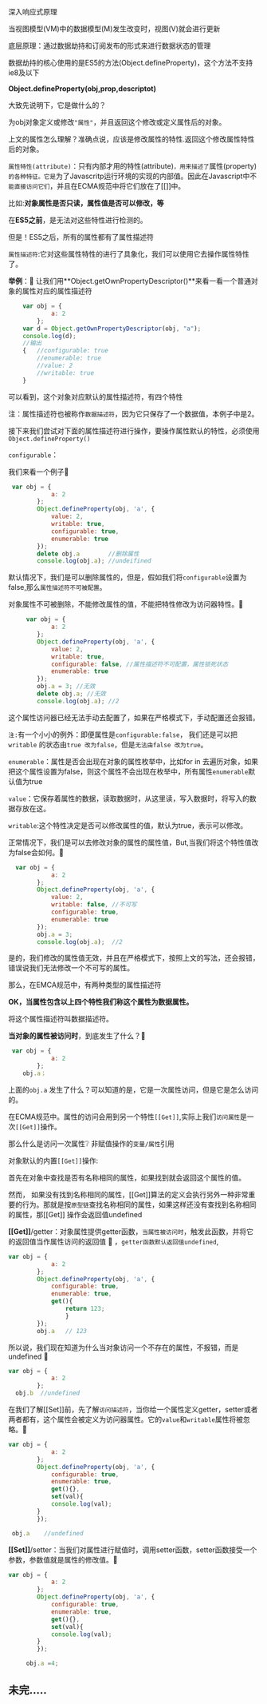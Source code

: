



深入响应式原理

当视图模型(VM)中的数据模型(M)发生改变时，视图(V)就会进行更新

底层原理：通过数据劫持和订阅发布的形式来进行数据状态的管理

  数据劫持的核心使用的是ES5的方法(Object.defineProperty)，这个方法不支持ie8及以下



**Object.defineProperty(obj,prop,descriptot)** 

大致先说明下，它是做什么的？

为obj对象定义或修改`"属性"`，并且返回这个修改或定义属性后的对象。

上文的属性怎么理解？准确点说，应该是修改属性的特性.返回这个修改属性特性后的对象。



`属性特性(attribute)`：只有内部才用的特性(attribute)`，用来描述了`属性(property)`的各种特征。它是`为了Javascritp运行环境的实现的内部值。因此在Javascript中不`能直接访问它们`，并且在ECMA规范中将它们放在了[[]]中。



比如:**对象属性是否只读，属性值是否可以修改，等**

在**ES5之前**，是无法对这些特性进行检测的。

但是！ES5之后，所有的属性都有了属性描述符

`属性描述符`:它对这些属性特性的进行了具象化，我们可以使用它去操作属性特性了。

**举例**：:bookmark_tabs: 让我们用**Object.getOwnPropertyDescriptor()**来看一看一个普通对象的属性对应的属性描述符

```javascript
    var obj = {
            a: 2
        };
    var d = Object.getOwnPropertyDescriptor(obj, "a");
    console.log(d);
	//输出
  	{	//configurable: true
		//enumerable: true
		//value: 2
		//writable: true
    }
```

可以看到，这个对象对应默认的属性描述符，有四个特性

注：属性描述符也被称作`数据描述符`，因为它只保存了一个数据值，本例子中是2。

接下来我们尝试对下面的属性描述符进行操作，要操作属性默认的特性，必须使用`Object.defineProperty()`

`configurable`：

我们来看一个例子:bookmark_tabs: 

```javascript
 var obj = {
            a: 2
        };
        Object.defineProperty(obj, 'a', {
            value: 2,
            writable: true,
            configurable: true,
            enumerable: true
        });
        delete obj.a   		//删除属性
        console.log(obj.a); //undeifined
```

默认情况下，我们是可以删除属性的，但是，假如我们将`configurable`设置为false,那么`属性描述符不可被配置`。

对象属性不可被删除，不能修改属性的值，不能把特性修改为访问器特性。:bookmark_tabs: 

```javascript
     var obj = {
            a: 2
        };
        Object.defineProperty(obj, 'a', {
            value: 2,
            writable: true,
            configurable: false, //属性描述符不可配置，属性锁死状态
            enumerable: true
        });
        obj.a = 3; //无效
        delete obj.a; //无效
        console.log(obj.a); //2
```

这个属性访问器已经无法手动去配置了，如果在严格模式下，手动配置还会报错。

`注:`有一个小小的例外：即便属性是`configurable:false`， 我们还是可以把`writable` 的状态由`true 改为false`，但是`无法由false 改为true`。



`enumerable`：属性是否会出现在对象的属性枚举中，比如for in 去遍历对象，如果把这个属性设置为false，则这个属性不会出现在枚举中，所有属性`enumerable`默认值为true



 `value`：它保存着属性的数据，读取数据时，从这里读，写入数据时，将写入的数据存放在这。



`writable`:这个特性决定是否可以修改属性的值，默认为true，表示可以修改。

正常情况下，我们是可以去修改对象的属性的属性值，But,当我们将这个特性值改为false会如何。:bookmark_tabs: 

```javascript
  var obj = {
            a: 2
        };
        Object.defineProperty(obj, 'a', {
            value: 2,
            writable: false, //不可写
            configurable: true,
            enumerable: true
        });
        obj.a = 3;
        console.log(obj.a);  //2
```

是的，我们修改的属性值无效，并且在严格模式下，按照上文的写法，还会报错，错误说我们无法修改一个不可写的属性。



那么，在EMCA规范中，有两种类型的属性描述符

**OK，当属性包含以上四个特性我们称这个属性为数据属性。**

将这个属性描述符叫数据描述符。 



**当对象的属性被访问时**，到底发生了什么？:bookmark_tabs: 

```javascript
 var obj = {
            a: 2
        };
    obj.a；
```

上面的`obj.a` 发生了什么？可以知道的是，它是一次属性访问，但是它是怎么访问的。

在ECMA规范中。属性的访问会用到另一个特性`[[Get]]`,实际上我们`访问属性`是一次`[[Get]]`操作。

那么什么是访问一次属性:grey_question:   非赋值操作的`变量/属性`引用

对象默认的内置`[[Get]]`操作:

首先在对象中查找是否有名称相同的属性，如果找到就会返回这个属性的值。

然而， 如果没有找到名称相同的属性，[[Get]]算法的定义会执行另外一种非常重要的行为。那就是按`原型链`查找名称相同的属性，如果这样还没有查找到名称相同的属性，那[[Get]] 操作会返回值undefined

**[[Get]]**/getter：对象属性提供getter函数，`当属性被访问时`，触发此函数，并将它的返回值当作属性访问的返回值 :bookmark_tabs: ，`getter函数默认返回值undefined`,

```javascript
var obj = {
            a: 2
        };
        Object.defineProperty(obj, 'a', {
            configurable: true,
            enumerable: true,
			get(){
				return 123;
				}
       	});
		obj.a   // 123
```

所以说，我们现在知道为什么当对象访问一个不存在的属性，不报错，而是undefined :bookmark_tabs: 

```javascript
var obj = {
            a: 2
        };
  obj.b  //undefined
```



在我们了解[[Set]]前，先了解`访问描述符`，当你给一个属性定义getter，setter或者两者都有，这个属性会被定义为访问器属性。它的`value`和`writable`属性将被忽略。:bookmark_tabs: 

```javascript
var obj = {
            a: 2
        };
        Object.defineProperty(obj, 'a', {
            configurable: true,
            enumerable: true,
			get(){},
			set(val){
			console.log(val);
		}
        });

 obj.a    //undefined
```



 **[[Set]]**/setter：当我们对属性进行赋值时，调用setter函数，setter函数接受一个参数，参数值就是属性的修改值。:bookmark_tabs: 

```javascript
var obj = {
            a: 2
        };
        Object.defineProperty(obj, 'a', {
            configurable: true,
            enumerable: true,
			get(){},
			set(val){
			console.log(val);
		}
        });

     obj.a =4; 
```


## 未完.....












